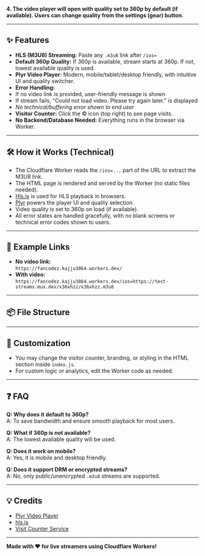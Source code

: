 
**4. The video player will open with quality set to 360p by default (if available). Users can change quality from the settings (gear) button.**

---

## ✨ Features

- **HLS (M3U8) Streaming:** Paste any `.m3u8` link after `/ios=`
- **Default 360p Quality:** If 360p is available, stream starts at 360p. If not, lowest available quality is used.
- **Plyr Video Player:** Modern, mobile/tablet/desktop friendly, with intuitive UI and quality switcher.
- **Error Handling:**  
- If no video link is provided, user-friendly message is shown  
- If stream fails, "Could not load video. Please try again later." is displayed  
- *No technical/buffering error shown to end user*
- **Visitor Counter:** Click the © icon (top right) to see page visits.
- **No Backend/Database Needed:** Everything runs in the browser via Worker.

---

## 🛠️ How it Works (Technical)

- The Cloudflare Worker reads the `/ios=...` part of the URL to extract the M3U8 link.
- The HTML page is rendered and served by the Worker (no static files needed).
- [Hls.js](https://github.com/video-dev/hls.js/) is used for HLS playback in browsers.
- [Plyr](https://github.com/sampotts/plyr) powers the player UI and quality selection.
- Video quality is set to 360p on load (if available).
- All error states are handled gracefully, with no blank screens or technical error codes shown to users.

---

## 🔗 Example Links

- **No video link:**  
`https://fancodez.kajju3864.workers.dev/`
- **With video:**  
`https://fancodez.kajju3864.workers.dev/ios=https://test-streams.mux.dev/x36xhzz/x36xhzz.m3u8`

---

## 📦 File Structure

---

## 📝 Customization

- You may change the visitor counter, branding, or styling in the HTML section inside `index.js`.
- For custom logic or analytics, edit the Worker code as needed.

---

## ❓ FAQ

**Q: Why does it default to 360p?**  
A: To save bandwidth and ensure smooth playback for most users.

**Q: What if 360p is not available?**  
A: The lowest available quality will be used.

**Q: Does it work on mobile?**  
A: Yes, it is mobile and desktop friendly.

**Q: Does it support DRM or encrypted streams?**  
A: No, only public/unencrypted `.m3u8` streams are supported.

---

## 💡 Credits

- [Plyr Video Player](https://github.com/sampotts/plyr)
- [hls.js](https://github.com/video-dev/hls.js)
- [Visit Counter Service](https://visit-counter.vercel.app/)

---

**Made with ❤️ for live streamers using Cloudflare Workers!**

